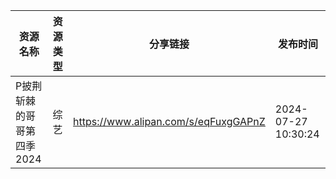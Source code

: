 | 资源名称            | 资源类型 | 分享链接                                 | 发布时间                |
| --------------- | ---- | ------------------------------------ | ------------------- |
| P披荆斩棘的哥哥第四季2024 | 综艺   | https://www.alipan.com/s/eqFuxgGAPnZ | 2024-07-27 10:30:24 |
